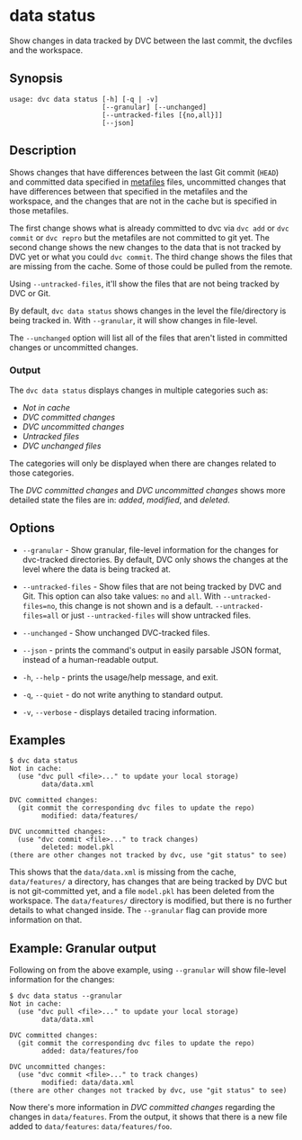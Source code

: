 # data status

Show changes in data tracked by DVC between the last commit, the dvcfiles and
the workspace.

## Synopsis

```usage
usage: dvc data status [-h] [-q | -v]
                       [--granular] [--unchanged]
                       [--untracked-files [{no,all}]]
                       [--json]
```

## Description

Shows changes that have differences between the last Git commit (`HEAD`) and
committed data specified in [metafiles](/doc/user-guide/project-structure)
files, uncommitted changes that have differences between that specified in the
metafiles and the <abbr>workspace</abbr>, and the changes that are not in the
cache but is specified in those metafiles.

The first change shows what is already committed to dvc via `dvc add` or
`dvc commit` or `dvc repro` but the metafiles are not committed to git yet. The
second change shows the new changes to the data that is not tracked by DVC yet
or what you could `dvc commit`. The third change shows the files that are
missing from the cache. Some of those could be pulled from the remote.

Using `--untracked-files`, it'll show the files that are not being tracked by
DVC or Git.

By default, `dvc data status` shows changes in the level the file/directory is
being tracked in. With `--granular`, it will show changes in file-level.

The `--unchanged` option will list all of the files that aren't listed in
committed changes or uncommitted changes.

### Output

The `dvc data status` displays changes in multiple categories such as:

- _Not in cache_
- _DVC committed changes_
- _DVC uncommitted changes_
- _Untracked files_
- _DVC unchanged files_

The categories will only be displayed when there are changes related to those
categories.

The _DVC committed changes_ and _DVC uncommitted changes_ shows more detailed
state the files are in: _added_, _modified_, and _deleted_.

## Options

- `--granular` - Show granular, file-level information for the changes for
  dvc-tracked directories. By default, DVC only shows the changes at the level
  where the data is being tracked at.

- `--untracked-files` - Show files that are not being tracked by DVC and Git.
  This option can also take values: `no` and `all`. With `--untracked-files=no`,
  this change is not shown and is a default. `--untracked-files=all` or just
  `--untracked-files` will show untracked files.

- `--unchanged` - Show unchanged DVC-tracked files.

- `--json` - prints the command's output in easily parsable JSON format, instead
  of a human-readable output.

- `-h`, `--help` - prints the usage/help message, and exit.

- `-q`, `--quiet` - do not write anything to standard output.

- `-v`, `--verbose` - displays detailed tracing information.

## Examples

```dvc
$ dvc data status
Not in cache:
  (use "dvc pull <file>..." to update your local storage)
        data/data.xml

DVC committed changes:
  (git commit the corresponding dvc files to update the repo)
        modified: data/features/

DVC uncommitted changes:
  (use "dvc commit <file>..." to track changes)
        deleted: model.pkl
(there are other changes not tracked by dvc, use "git status" to see)
```

This shows that the `data/data.xml` is missing from the cache, `data/features/`
a directory, has changes that are being tracked by DVC but is not git-committed
yet, and a file `model.pkl` has been deleted from the workspace. The
`data/features/` directory is modified, but there is no further details to what
changed inside. The `--granular` flag can provide more information on that.

## Example: Granular output

Following on from the above example, using `--granular` will show file-level
information for the changes:

```dvc
$ dvc data status --granular
Not in cache:
  (use "dvc pull <file>..." to update your local storage)
        data/data.xml

DVC committed changes:
  (git commit the corresponding dvc files to update the repo)
        added: data/features/foo

DVC uncommitted changes:
  (use "dvc commit <file>..." to track changes)
        modified: data/data.xml
(there are other changes not tracked by dvc, use "git status" to see)
```

Now there's more information in _DVC committed changes_ regarding the changes in
`data/features`. From the output, it shows that there is a new file added to
`data/features`: `data/features/foo`.
